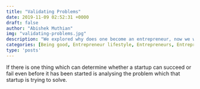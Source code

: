 ```yaml
---
title: "Validating Problems"
date: 2019-11-09 02:52:31 +0000
draft: false
author: "Abishek Muthian"
img: "validating-problems.jpg"
description: "We explored why does one become an entrepreneur, now we will see what does it take for one to be an entrepreneur."
categories: [Being good, Entrepreneur lifestyle, Entrepreneurs, Entrepreneurship, Entrepreneurship, Ideology, Persistence, Sacrifices, Skills, Startup collaboration, mini essays]
type: 'posts'
---
```


If there is one thing which can determine whether a startup can succeed or fail even before it has been started is analysing the problem which that startup is trying to solve.